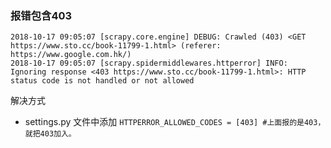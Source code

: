 ### 报错包含403
```
2018-10-17 09:05:07 [scrapy.core.engine] DEBUG: Crawled (403) <GET https://www.sto.cc/book-11799-1.html> (referer: https://www.google.com.hk/)
2018-10-17 09:05:07 [scrapy.spidermiddlewares.httperror] INFO: Ignoring response <403 https://www.sto.cc/book-11799-1.html>: HTTP status code is not handled or not allowed
```
解决方式
* settings.py 文件中添加 `HTTPERROR_ALLOWED_CODES = [403] #上面报的是403，就把403加入。`